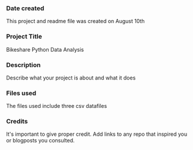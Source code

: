 ### Date created
This project and readme file was created on August 10th

### Project Title
Bikeshare Python Data Analysis

### Description
Describe what your project is about and what it does

### Files used
The files used include three csv datafiles

### Credits
It's important to give proper credit. Add links to any repo that inspired you or blogposts you consulted.
